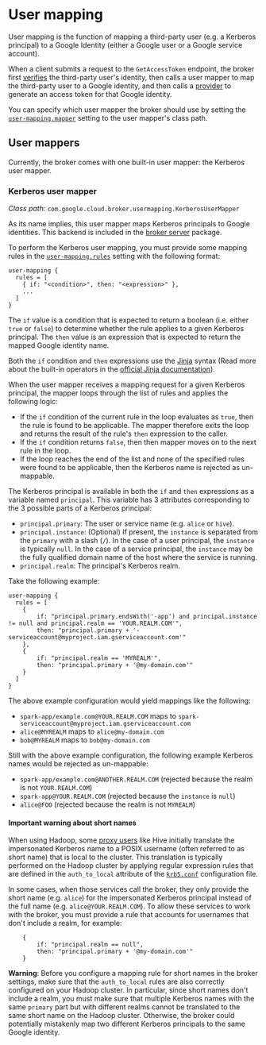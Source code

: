 # User mapping

User mapping is the function of mapping a third-party user (e.g. a Kerberos principal) to a Google Identity
(either a Google user or a Google service account).

When a client submits a request to the `GetAccessToken` endpoint, the broker first [verifies](authentication.md) the
third-party user's identity, then calls a user mapper to map the third-party user to a Google identity, and then calls
a [provider](providers.md) to generate an access token for that Google identity.

You can specify which user mapper the broker should use by setting the [`user-mapping.mapper`](settings.md#user-mappingmapper)
setting to the user mapper's class path.

## User mappers

Currently, the broker comes with one built-in user mapper: the Kerberos user mapper.

### Kerberos user mapper

_Class path:_ `com.google.cloud.broker.usermapping.KerberosUserMapper`

As its name implies, this user mapper maps Kerberos principals to Google identities. This backend is included in the
[broker server](broker-server.md) package.

To perform the Kerberos user mapping, you must provide some mapping rules in the [`user-mapping.rules`](settings.md#user-mappingrules)
setting with the following format:

```
user-mapping {
  rules = [
    { if: "<condition>", then: "<expression>" },
    ...
  ]
}
```

The `if` value is a condition that is expected to return a boolean (i.e. either `true` or `false`) to determine whether
the rule applies to a given Kerberos principal. The `then` value is an expression that is expected to return the
mapped Google identity name.

Both the `if` condition and `then` expressions use the [Jinja](https://www.palletsprojects.com/p/jinja/) syntax
(Read more about the built-in operators in the [official Jinja documentation](https://jinja.palletsprojects.com/en/master/templates/)).

When the user mapper receives a mapping request for a given Kerberos principal, the mapper loops through the list of
rules and applies the following logic:

- If the `if` condition of the current rule in the loop evaluates as `true`, then the rule is found to be applicable.
  The mapper therefore exits the loop and returns the result of the rule's `then` expression to the caller.
- If the `if` condition returns `false`, then then mapper moves on to the next rule in the loop.
- If the loop reaches the end of the list and none of the specified rules were found to be applicable, then the Kerberos
  name is rejected as un-mappable.

The Kerberos principal is available in both the `if` and `then` expressions as a variable named `principal`. This
variable has 3 attributes corresponding to the 3 possible parts of a Kerberos principal:

- `principal.primary`: The user or service name (e.g. `alice` or `hive`).
- `principal.instance`: (Optional) If present, the `instance` is separated from the `primary` with a slash (`/`). In the 
  case of a user principal, the `instance` is typically `null`. In the case of a service principal, the `instance`
  may be the fully qualified domain name of the host where the service is running.
- `principal.realm`: The principal's Kerberos realm.

Take the following example:

```
user-mapping {
  rules = [
    {
        if: "principal.primary.endsWith('-app') and principal.instance != null and principal.realm == 'YOUR.REALM.COM'",
        then: "principal.primary + '-serviceaccount@myproject.iam.gserviceaccount.com'"
    },
    {
        if: "principal.realm == 'MYREALM'",
        then: "principal.primary + '@my-domain.com'"
    }
  ]
}
```

The above example configuration would yield mappings like the following:

- `spark-app/example.com@YOUR.REALM.COM` maps to `spark-serviceaccount@myproject.iam.gserviceaccount.com`
- `alice@MYREALM` maps to `alice@my-domain.com`
- `bob@MYREALM` maps to `bob@my-domain.com`

Still with the above example configuration, the following example Kerberos names would be rejected as un-mappable:

- `spark-app/example.com@ANOTHER.REALM.COM` (rejected because the realm is not `YOUR.REALM.COM`)
- `spark-app@YOUR.REALM.COM` (rejected because the `instance` is `null`)
- `alice@FOO` (rejected because the realm is not `MYREALM`)

#### Important warning about short names

When using Hadoop, some [proxy users](authentication.md#proxy-user-impersonation) like Hive initially translate the
impersonated Kerberos name to a POSIX username (often referred to as short name) that is local to the cluster. This
translation is typically performed on the Hadoop cluster by applying regular expression rules that are defined in the
`auth_to_local` attribute of the [`krb5.conf`](https://web.mit.edu/kerberos/krb5-latest/doc/admin/conf_files/krb5_conf.html)
configuration file. 

In some cases, when those services call the broker, they only provide the short name (e.g. `alice`) for the impersonated
Kerberos principal instead of the full name (e.g. `alice@YOUR.REALM.COM`). To allow these services to work with the
broker, you must provide a rule that accounts for usernames that don't include a realm, for example:

```
    {
        if: "principal.realm == null",
        then: "principal.primary + '@my-domain.com'"
    }
```

**Warning**: Before you configure a mapping rule for short names in the broker settings, make sure that the
`auth_to_local` rules are also correctly configured on your Hadoop cluster. In particular, since short names don't
include a realm, you must make sure that multiple Kerberos names with the same `primary` part but with different realms
cannot be translated to the same short name on the Hadoop cluster. Otherwise, the broker could potentially mistakenly
map two different Kerberos principals to the same Google identity.
